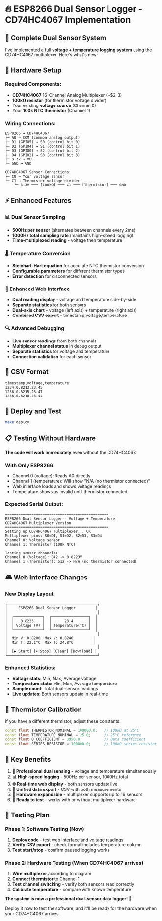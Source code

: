 # 🔥 ESP8266 Dual Sensor Logger - CD74HC4067 Implementation

## 🎯 **Complete Dual Sensor System**

I've implemented a full **voltage + temperature logging system** using the CD74HC4067 multiplexer. Here's what's new:

## 🔧 **Hardware Setup**

### **Required Components:**
- **CD74HC4067** 16-Channel Analog Multiplexer (~$2-3)
- **100kΩ resistor** (for thermistor voltage divider)
- Your existing **voltage source** (Channel 0)
- Your **100k NTC thermistor** (Channel 1)

### **Wiring Connections:**
```
ESP8266 → CD74HC4067
├─ A0 → COM (common analog output)
├─ D1 (GPIO5) → S0 (control bit 0)
├─ D2 (GPIO4) → S1 (control bit 1)  
├─ D3 (GPIO0) → S2 (control bit 2)
├─ D4 (GPIO2) → S3 (control bit 3)
├─ 3.3V → VCC
└─ GND → GND

CD74HC4067 Sensor Connections:
├─ C0 → Your voltage sensor
└─ C1 → Thermistor voltage divider:
    └─ 3.3V ─── [100kΩ] ─── C1 ─── [Thermistor] ─── GND
```

## ⚡ **Enhanced Features**

### **📊 Dual Sensor Sampling**
- **500Hz per sensor** (alternates between channels every 2ms)
- **1000Hz total sampling rate** (maintains high-speed logging)
- **Time-multiplexed reading** - voltage then temperature

### **🌡️ Temperature Conversion**
- **Steinhart-Hart equation** for accurate NTC thermistor conversion
- **Configurable parameters** for different thermistor types
- **Error detection** for disconnected sensors

### **📱 Enhanced Web Interface**
- **Dual reading display** - voltage and temperature side-by-side
- **Separate statistics** for both sensors
- **Dual-axis chart** - voltage (left axis) + temperature (right axis)
- **Combined CSV export** - timestamp,voltage,temperature

### **🔍 Advanced Debugging**
- **Live sensor readings** from both channels
- **Multiplexer channel status** in debug output
- **Separate statistics** for voltage and temperature
- **Connection validation** for each sensor

## 📁 **CSV Format**
```csv
timestamp,voltage,temperature
1234,0.8213,23.45
1236,0.8215,23.47
1238,0.8210,23.44
```

## 🚀 **Deploy and Test**

```bash
make deploy
```

## 📋 **Testing Without Hardware**

**The code will work immediately** even without the CD74HC4067:

### **With Only ESP8266:**
- Channel 0 (voltage): Reads A0 directly
- Channel 1 (temperature): Will show "N/A (no thermistor connected)"
- Web interface loads and shows voltage readings
- Temperature shows as invalid until thermistor connected

### **Expected Serial Output:**
```
===============================================
ESP8266 Dual Sensor Logger - Voltage + Temperature
CD74HC4067 Multiplexer Version
===============================================
Setting up CD74HC4067 multiplexer... OK
Multiplexer pins: S0=D1, S1=D2, S2=D3, S3=D4
Channel 0: Voltage sensor
Channel 1: Thermistor (100k NTC)

Testing sensor channels:
Channel 0 (Voltage): 842 -> 0.8223V
Channel 1 (Thermistor): 512 -> N/A (no thermistor connected)
```

## 🎮 **Web Interface Changes**

### **New Display Layout:**
```
┌─────────────────────────────────────────┐
│     ESP8266 Dual Sensor Logger         │
│                                         │
│  ┌─────────────┐  ┌─────────────────┐  │
│  │   0.8223    │  │      23.4       │  │
│  │ Voltage (V) │  │ Temperature(°C) │  │
│  └─────────────┘  └─────────────────┘  │
│                                         │
│  Min V: 0.8200  Max V: 0.8240         │
│  Min T: 22.1°C  Max T: 24.8°C         │
│                                         │
│  [▶ Start] [⏸ Stop] [Clear] [Download] │
└─────────────────────────────────────────┘
```

### **Enhanced Statistics:**
- **Voltage stats**: Min, Max, Average voltage
- **Temperature stats**: Min, Max, Average temperature  
- **Sample count**: Total dual-sensor readings
- **Live updates**: Both sensors update in real-time

## 🔧 **Thermistor Calibration**

If you have a different thermistor, adjust these constants:
```cpp
const float THERMISTOR_NOMINAL = 100000.0;   // 100kΩ at 25°C
const float TEMPERATURE_NOMINAL = 25.0;      // 25°C reference
const float B_COEFFICIENT = 3950.0;          // Beta coefficient
const float SERIES_RESISTOR = 100000.0;      // 100kΩ series resistor
```

## 🎯 **Key Benefits**

1. **🔬 Professional dual sensing** - voltage and temperature simultaneously
2. **📊 High-speed logging** - 500Hz per sensor, 1000Hz total
3. **🌐 Real-time web display** - both sensors update live
4. **💾 Unified data export** - CSV with both measurements
5. **🔧 Hardware expandable** - multiplexer supports up to 16 sensors
6. **🚀 Ready to test** - works with or without multiplexer hardware

## 🧪 **Testing Plan**

### **Phase 1: Software Testing (Now)**
1. **Deploy code** - test web interface and voltage readings
2. **Verify CSV export** - check format includes temperature column
3. **Test start/stop** - confirm paused logging works

### **Phase 2: Hardware Testing (When CD74HC4067 arrives)**
1. **Wire multiplexer** according to diagram
2. **Connect thermistor** to Channel 1
3. **Test channel switching** - verify both sensors read correctly
4. **Calibrate temperature** - compare with known temperature

**The system is now a professional dual-sensor data logger!** 🎉

Deploy it now to test the software, and it'll be ready for the hardware when your CD74HC4067 arrives.
